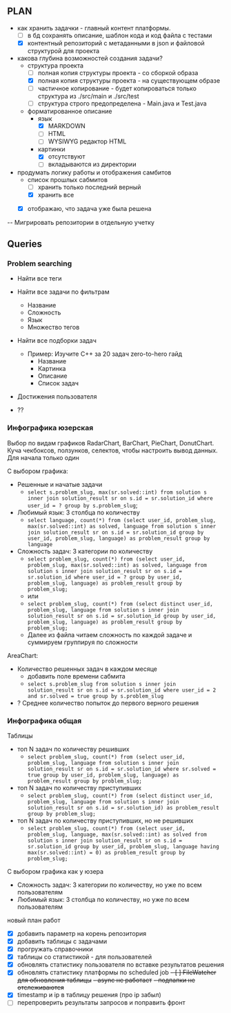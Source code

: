 ## PLAN

- как хранить задачки - главный контент платформы.
    - [ ] в бд сохранять описание, шаблон кода и код файла с тестами
    - [x] контентный репозиторий с метаданными в json и файловой структурой для проекта
- какова глубина возможностей создания задачи?
    - структура проекта
        - [ ] полная копия структуры проекта - со сборкой образа
        - [x] полная копия структуры проекта - на существующем образе
        - [ ] частичное копирование - будет копироваться только структура из ./src/main и ./src/test
        - [ ] структура строго предопределена - Main.java и Test.java
    - форматированное описание
        - язык
            - [x] MARKDOWN
            - [ ] HTML
            - [ ] WYSIWYG редактор HTML
        - картинки
            - [x] отсутствуют
            - [ ] вкладываются из директории
- продумать логику работы и отображения самбитов
    - список прошлых сабмитов
        - [ ] хранить только последний верный
        - [x] хранить все
    - [x] отображаю, что задача уже была решена


-- Мигрировать репозитории в отдельную учетку

## Queries

### Problem searching
- Найти все теги
- Найти все задачи по фильтрам
  - Название
  - Сложность
  - Язык
  - Множество тегов
  
- Найти все подборки задач
  - Пример: Изучите C++ за 20 задач zero-to-hero гайд
    - Название
    - Картинка
    - Описание
    - Список задач

- Достижения пользователя
- ??
    
### Инфографика юзерская
Выбор по видам графиков RadarChart, BarChart, PieChart, DonutChart.
Куча чекбоксов, ползунков, селектов, чтобы настроить вывод данных. 
Для начала только один

С выбором графика: 
- Решенные и начатые задачи
  - `select s.problem_slug, max(sr.solved::int)
    from solution s inner join solution_result sr on s.id = sr.solution_id
    where user_id = ?
    group by s.problem_slug`;
- Любимый язык: 3 столбца по количеству
  - `select language, count(*)
    from (select user_id, problem_slug, max(sr.solved::int) as solved, language
    from solution s
    inner join solution_result sr on s.id = sr.solution_id
    group by user_id, problem_slug, language) as problem_result
    group by language`
- Сложность задач: 3 категории по количеству
  - `select problem_slug, count(*)
    from (select user_id, problem_slug, max(sr.solved::int) as solved, language
    from solution s
    inner join solution_result sr on s.id = sr.solution_id
    where user_id = ?
    group by user_id, problem_slug, language) as problem_result
    group by problem_slug;`
  - или
  - `select problem_slug, count(*)
    from (select distinct user_id, problem_slug, language
    from solution s
    inner join solution_result sr on s.id = sr.solution_id
    group by user_id, problem_slug, language) as problem_result
    group by problem_slug;`
  - Далее из файла читаем сложность по каждой задаче и суммируем группируя по сложности

AreaChart: 
- Количество решенных задач в каждом месяце 
  - добавить поле времени сабмита
  - `select s.problem_slug
    from solution s
    inner join solution_result sr on s.id = sr.solution_id
    where user_id = 2 and sr.solved = true
    group by s.problem_slug`
- ? Среднее количество попыток до первого верного решения

### Инфографика общая
Таблицы
- топ N задач по количеству решивших
  - `select problem_slug, count(*)
    from (select user_id, problem_slug, language
    from solution s
    inner join solution_result sr on s.id = sr.solution_id
    where sr.solved = true
    group by user_id, problem_slug, language) as problem_result
    group by problem_slug;`
- топ N задач по количеству приступивших
  - `select problem_slug, count(*)
    from (select distinct user_id, problem_slug, language
    from solution s
    inner join solution_result sr on s.id = sr.solution_id) as problem_result
    group by problem_slug;`
- топ N задач по количеству приступивших, но не решивших
  - `select problem_slug, count(*)
    from (select user_id, problem_slug, language, max(sr.solved::int) as solved
    from solution s
    inner join solution_result sr on s.id = sr.solution_id
    group by user_id, problem_slug, language having max(sr.solved::int) = 0) as problem_result
    group by problem_slug;`

С выбором графика как у юзера
- Сложность задач: 3 категории по количеству, но уже по всем пользователям
- Любимый язык: 3 столбца по количеству, но уже по всем пользователям



новый план работ
- [x] добавить параметр на корень репозитория
- [x] добавить таблицы с задачами
- [x] прогружать справочники
- [x] таблицы со статистикой - для пользователей
- [x] обновлять статистику пользователя по вставке результатов решения
- [x] обновлять статистику платформы по scheduled job
~~- [ ] FileWatcher для обновления таблицы~~
  ~~- async не работает~~
  ~~- подпапки не отслеживаются~~
- [x] timestamp и ip в таблицу решения (про ip забыл)
- [ ] перепроверить результаты запросов и поправить фронт
